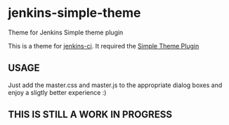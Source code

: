 jenkins-simple-theme
====================

Theme for Jenkins Simple theme plugin

This is a theme for [jenkins-ci](http://jenkins-ci.org/).
It required the [Simple Theme Plugin](https://wiki.jenkins-ci.org/display/JENKINS/Simple+Theme+Plugin)

## USAGE

Just add the master.css and master.js to the appropriate dialog boxes and enjoy a sligtly better experience :)

## THIS IS STILL A WORK IN PROGRESS
